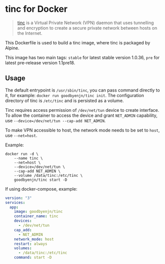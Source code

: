 # tinc for Docker

> [tinc](http://www.tinc-vpn.org) is a Virtual Private Network (VPN) daemon that uses tunnelling and encryption to create a secure private network between hosts on the Internet.

This Dockerfile is used to build a tinc image, where tinc is packaged by Alpine.

This image has two main tags: `stable` for latest stable version 1.0.36, `pre` for latest pre-release version 1.1pre18.

## Usage

The default entrypoint is `/usr/sbin/tinc`, you can pass command directly to it, for example: `docker run goodbyenjn/tinc init`. The configuration directory of tinc is `/etc/tinc` and is persisted as a volume.

Tinc requires access permission of `/dev/net/tun` device to create interface. To allow the container to access the device and grant `NET_ADMIN` capability, use `--device=/dev/net/tun --cap-add NET_ADMIN`.

To make VPN accessible to host, the network mode needs to be set to `host`, use `--net=host`.

Example:

```shell
docker run -d \
    --name tinc \
    --net=host \
    --device=/dev/net/tun \
    --cap-add NET_ADMIN \
    --volume /data/tinc:/etc/tinc \
    goodbyenjn/tinc start -D
```

If using docker-compose, example:

```yaml
version: "3"
services:
  app:
    image: goodbyenjn/tinc
    container_name: tinc
    devices:
      - /dev/net/tun
    cap_add:
      - NET_ADMIN
    network_mode: host
    restart: always
    volumes:
      - /data/tinc:/etc/tinc
    command: start -D
```
